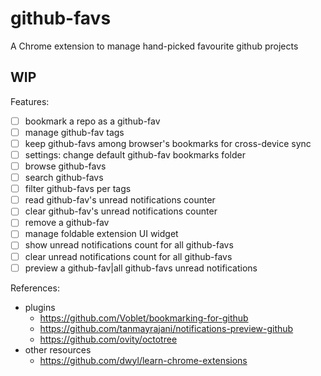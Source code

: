 # github-favs

A Chrome extension to manage hand-picked favourite github projects

## WIP

Features:
 - [ ] bookmark a repo as a github-fav
 - [ ] manage github-fav tags
 - [ ] keep github-favs among browser's bookmarks for cross-device sync
 - [ ] settings: change default github-fav bookmarks folder
 - [ ] browse github-favs
 - [ ] search github-favs
 - [ ] filter github-favs per tags
 - [ ] read github-fav's unread notifications counter
 - [ ] clear github-fav's unread notifications counter
 - [ ] remove a github-fav
 - [ ] manage foldable extension UI widget
 - [ ] show unread notifications count for all github-favs
 - [ ] clear unread notifications count for all github-favs
 - [ ] preview a github-fav|all github-favs unread notifications

References:
 - plugins
   - https://github.com/Voblet/bookmarking-for-github
   - https://github.com/tanmayrajani/notifications-preview-github
   - https://github.com/ovity/octotree
 - other resources
   - https://github.com/dwyl/learn-chrome-extensions
